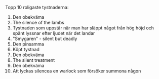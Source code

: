 Topp 10 roligaste tystnaderna:
1. Den obekväma
2. The silence of the lambs
3. Tystnaden som uppstår när man har släppt något från hög höjd och spänt lyssnar efter ljudet när det landar
4. "Smygaren" - silent but deadly
5. Den pinsamma
6. Köpt tystnad
7. Den obekväma
8. The silent treatment
9. Den obekväma
10. Att lyckas silencea en warlock som försöker summona någon
